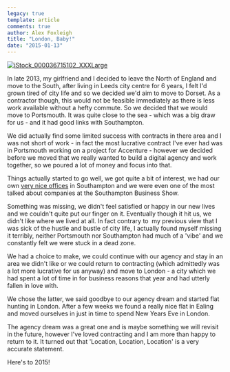 ```yaml
---
legacy: true 
template: article 
comments: true 
author: Alex Foxleigh
title: "London, Baby!"
date: "2015-01-13"
---
```


[![iStock_000036715102_XXXLarge](http://foxleigh.me/wp-content/uploads/2015/01/iStock_000036715102_XXXLarge.jpg)](http://foxleigh.me/wp-content/uploads/2015/01/iStock_000036715102_XXXLarge.jpg)

In late 2013, my girlfriend and I decided to leave the North of England and move to the South, after living in Leeds city centre for 6 years, I felt I'd grown tired of city life and so we decided we'd aim to move to Dorset. As a contractor though, this would not be feasible immediately as there is less work available without a hefty commute. So we decided that we would move to Portsmouth. It was quite close to the sea - which was a big draw for us - and it had good links with Southampton.

We did actually find some limited success with contracts in there area and I was not short of work - in fact the most lucrative contract I've ever had was in Portsmouth working on a project for Accenture - however we decided before we moved that we really wanted to build a digital agency and work together, so we poured a lot of money and focus into that.

Things actually started to go well, we got quite a bit of interest, we had our own [very nice offices](https://blog.bbqdigital.com/splash-red/) in Southampton and we were even one of the most talked about companies at the Southampton Business Show.

Something was missing, we didn't feel satisfied or happy in our new lives and we couldn't quite put our finger on it. Eventually though it hit us, we didn't like where we lived at all. In fact contrary to  my previous view that I was sick of the hustle and bustle of city life, I actually found myself missing it terribly, neither Portsmouth nor Southampton had much of a 'vibe' and we constantly felt we were stuck in a dead zone.

We had a choice to make, we could continue with our agency and stay in an area we didn't like or we could return to contracting (which admittedly was a lot more lucrative for us anyway) and move to London - a city which we had spent a lot of time in for business reasons that year and had utterly fallen in love with.

We chose the latter, we said goodbye to our agency dream and started flat hunting in London. After a few weeks we found a really nice flat in Ealing and moved ourselves in just in time to spend New Years Eve in London.

The agency dream was a great one and is maybe something we will revisit in the future, however I've loved contracting and I am more than happy to return to it. It turned out that 'Location, Location, Location' is a very accurate statement.

Here's to 2015!
